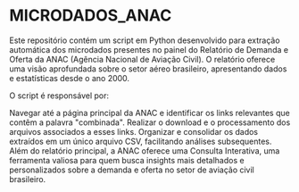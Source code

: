 # MICRODADOS_ANAC

Este repositório contém um script em Python desenvolvido para extração automática dos microdados presentes no painel do Relatório de Demanda e Oferta da ANAC (Agência Nacional de Aviação Civil). O relatório oferece uma visão aprofundada sobre o setor aéreo brasileiro, apresentando dados e estatísticas desde o ano 2000.

O script é responsável por:

Navegar até a página principal da ANAC e identificar os links relevantes que contêm a palavra "combinada".
Realizar o download e o processamento dos arquivos associados a esses links.
Organizar e consolidar os dados extraídos em um único arquivo CSV, facilitando análises subsequentes.
Além do relatório principal, a ANAC oferece uma Consulta Interativa, uma ferramenta valiosa para quem busca insights mais detalhados e personalizados sobre a demanda e oferta no setor de aviação civil brasileiro.
